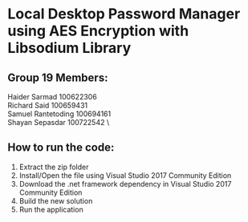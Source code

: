 # Local Desktop Password Manager using AES Encryption with Libsodium Library

## Group 19 Members:

Haider Sarmad  100622306 \
Richard Said	 100659431 \
Samuel Rantetoding  100694161 \
Shayan Sepasdar  100722542 \

## How to run the code:
1. Extract the zip folder
2. Install/Open the file using Visual Studio 2017 Community Edition
3. Download the .net framework dependency in Visual Studio 2017 Community Edition
4. Build the new solution
5. Run the application
